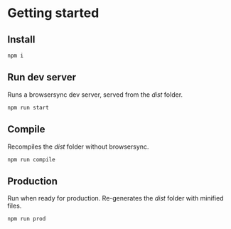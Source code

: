 # Getting started

## Install
```
npm i
```

## Run dev server
Runs a browsersync dev server, served from the *dist* folder.
```
npm run start
```

## Compile
Recompiles the *dist* folder without browsersync.
```
npm run compile
```

## Production
Run when ready for production. Re-generates the *dist* folder with minified files.
```
npm run prod
```

